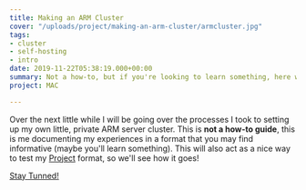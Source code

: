 ```yaml
---
title: Making an ARM Cluster
cover: "/uploads/project/making-an-arm-cluster/armcluster.jpg"
tags:
- cluster
- self-hosting
- intro
date: 2019-11-22T05:38:19.000+00:00
summary: Not a how-to, but if you're looking to learn something, here we go!
project: MAC

---
```

Over the next little while I will be going over the processes I took to setting up my own little, private ARM server cluster.
This is **not a how-to guide**, this is me documenting my experiences in a format that you may find informative (maybe you'll learn something). This will also act as a nice way to test my [Project](/project) format, so we'll see how it goes!

[Stay Tunned!](/index.xml)